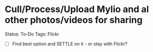 # Cull/Process/Upload Mylio and al other photos/videos for sharing

Status: To-Do
Tags: Flickr

- [ ]  Find best option and SETTLE on it - or stay with Flickr?